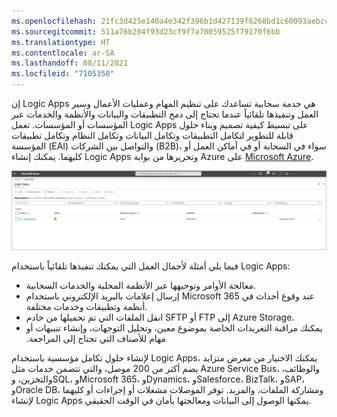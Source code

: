 ```yaml
---
ms.openlocfilehash: 21fc3d425e140a4e342f396b1d427139f6268bd1c60093aebcc38f7fb85c0aba
ms.sourcegitcommit: 511a76b204f93d23cf9f7a70059525f79170f6bb
ms.translationtype: HT
ms.contentlocale: ar-SA
ms.lasthandoff: 08/11/2021
ms.locfileid: "7105350"
---
```

إن Logic Apps هي خدمة سحابية تساعدك على تنظيم المهام وعمليات الأعمال وسير العمل وتنفيذها تلقائياً عندما تحتاج إلى دمج التطبيقات والبيانات والأنظمة والخدمات عبر المؤسسات أو المؤسسات.
تعمل Logic Apps على تبسيط كيفية تصميم وبناء حلول قابلة للتطوير لتكامل التطبيقات وتكامل البيانات وتكامل النظام وتكامل تطبيقات المؤسسة (EAI) والتواصل بين الشركات (B2B)، سواء في السحابة أو في أماكن العمل أو كليهما. يمكنك إنشاء Logic Apps وتحريرها من بوابة Azure على [Microsoft Azure](https://portal.azure.com/?azure-portal=true).

[![لقطة شاشة لصفحة Microsoft Azure ‏Logic apps.](../media/logic-apps.png)](../media/logic-apps.png#lightbox)

فيما يلي أمثلة لأحمال العمل التي يمكنك تنفيذها تلقائياً باستخدام Logic Apps:

-   معالجة الأوامر وتوجيهها عبر الأنظمة المحلية والخدمات السحابية.
-   إرسال إعلامات بالبريد الإلكتروني باستخدام Microsoft 365 عند وقوع أحداث في أنظمة وتطبيقات وخدمات مختلفة.
-   انقل الملفات التي تم تحميلها من خادم SFTP أو FTP إلى Azure Storage.
-   يمكنك مراقبة التغريدات الخاصة بموضوع معين، وتحليل ‏‫التوجهات، وإنشاء تنبيهات أو مهام للأصناف التي تحتاج إلى المراجعة.

لإنشاء حلول تكامل مؤسسية باستخدام Logic Apps، يمكنك الاختيار من معرض متزايد يضم أكثر من 200 موصل، والتي تتضمن خدمات مثل Azure Service Bus، والوظائف، والتخزين، وSQL، وMicrosoft 365، وDynamics، وSalesforce، BizTalk، وSAP، وOracle DB، ومشاركة الملفات، والمزيد.
توفر الموصلات مشغلات أو إجراءات أو كليهما لإنشاء Logic Apps يمكنها الوصول إلى البيانات ومعالجتها بأمان في الوقت الحقيقي. 
